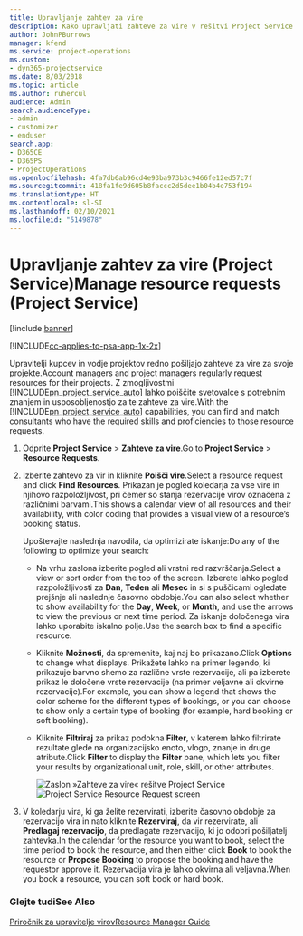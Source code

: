 ```yaml
---
title: Upravljanje zahtev za vire
description: Kako upravljati zahteve za vire v rešitvi Project Service
author: JohnPBurrows
manager: kfend
ms.service: project-operations
ms.custom:
- dyn365-projectservice
ms.date: 8/03/2018
ms.topic: article
ms.author: ruhercul
audience: Admin
search.audienceType:
- admin
- customizer
- enduser
search.app:
- D365CE
- D365PS
- ProjectOperations
ms.openlocfilehash: 4fa7db6ab96cd4e93ba973b3c9466fe12ed57c7f
ms.sourcegitcommit: 418fa1fe9d605b8faccc2d5dee1b04b4e753f194
ms.translationtype: HT
ms.contentlocale: sl-SI
ms.lasthandoff: 02/10/2021
ms.locfileid: "5149878"
---
```

# <a name="manage-resource-requests-project-service"></a><span data-ttu-id="7d66f-103">Upravljanje zahtev za vire (Project Service)</span><span class="sxs-lookup"><span data-stu-id="7d66f-103">Manage resource requests (Project Service)</span></span>

[!include [banner](../includes/psa-now-project-operations.md)]

[!INCLUDE[cc-applies-to-psa-app-1x-2x](../includes/cc-applies-to-psa-app-1x-2x.md)]

<span data-ttu-id="7d66f-104">Upravitelji kupcev in vodje projektov redno pošiljajo zahteve za vire za svoje projekte.</span><span class="sxs-lookup"><span data-stu-id="7d66f-104">Account managers and project managers regularly request resources for their projects.</span></span> <span data-ttu-id="7d66f-105">Z zmogljivostmi [!INCLUDE[pn_project_service_auto](../includes/pn-project-service-auto.md)] lahko poiščite svetovalce s potrebnim znanjem in usposobljenostjo za te zahteve za vire.</span><span class="sxs-lookup"><span data-stu-id="7d66f-105">With the [!INCLUDE[pn_project_service_auto](../includes/pn-project-service-auto.md)] capabilities, you can find and match consultants who have the required skills and proficiencies to those resource requests.</span></span>  
  
1. <span data-ttu-id="7d66f-106">Odprite **Project Service** > **Zahteve za vire**.</span><span class="sxs-lookup"><span data-stu-id="7d66f-106">Go to **Project Service** > **Resource Requests**.</span></span>  
  
2. <span data-ttu-id="7d66f-107">Izberite zahtevo za vir in kliknite **Poišči vire**.</span><span class="sxs-lookup"><span data-stu-id="7d66f-107">Select a resource request and click **Find Resources**.</span></span> <span data-ttu-id="7d66f-108">Prikazan je pogled koledarja za vse vire in njihovo razpoložljivost, pri čemer so stanja rezervacije virov označena z različnimi barvami.</span><span class="sxs-lookup"><span data-stu-id="7d66f-108">This shows a calendar view of all resources and their availability, with color coding that provides a visual view of a resource’s booking status.</span></span>  
  
    <span data-ttu-id="7d66f-109">Upoštevajte naslednja navodila, da optimizirate iskanje:</span><span class="sxs-lookup"><span data-stu-id="7d66f-109">Do any of the following to optimize your search:</span></span>  
  
   -   <span data-ttu-id="7d66f-110">Na vrhu zaslona izberite pogled ali vrstni red razvrščanja.</span><span class="sxs-lookup"><span data-stu-id="7d66f-110">Select a view or sort order from the top of the screen.</span></span> <span data-ttu-id="7d66f-111">Izberete lahko pogled razpoložljivosti za **Dan**, **Teden** ali **Mesec** in si s puščicami ogledate prejšnje ali naslednje časovno obdobje.</span><span class="sxs-lookup"><span data-stu-id="7d66f-111">You can also select whether to show availability for the **Day**, **Week**, or **Month**, and use the arrows to view the previous or next time period.</span></span> <span data-ttu-id="7d66f-112">Za iskanje določenega vira lahko uporabite iskalno polje.</span><span class="sxs-lookup"><span data-stu-id="7d66f-112">Use the search box to find a specific resource.</span></span>  
  
   -   <span data-ttu-id="7d66f-113">Kliknite **Možnosti**, da spremenite, kaj naj bo prikazano.</span><span class="sxs-lookup"><span data-stu-id="7d66f-113">Click **Options** to change what displays.</span></span> <span data-ttu-id="7d66f-114">Prikažete lahko na primer legendo, ki prikazuje barvno shemo za različne vrste rezervacije, ali pa izberete prikaz le določene vrste rezervacije (na primer veljavne ali okvirne rezervacije).</span><span class="sxs-lookup"><span data-stu-id="7d66f-114">For example, you can show a legend that shows the color scheme for the different types of bookings, or you can choose to show only a certain type of booking (for example, hard booking or soft booking).</span></span>  
  
   -   <span data-ttu-id="7d66f-115">Kliknite **Filtriraj** za prikaz podokna **Filter**, v katerem lahko filtrirate rezultate glede na organizacijsko enoto, vlogo, znanje in druge atribute.</span><span class="sxs-lookup"><span data-stu-id="7d66f-115">Click **Filter** to display the **Filter** pane, which lets you filter your results by organizational unit, role, skill, or other attributes.</span></span>  
  
       <span data-ttu-id="7d66f-116">![Zaslon »Zahteve za vire« rešitve Project Service](../psa/media/project-service-resource-request-screen.png "Zaslon »Zahteve za vire« rešitve Project Service")</span><span class="sxs-lookup"><span data-stu-id="7d66f-116">![Project Service Resource Request screen](../psa/media/project-service-resource-request-screen.png "Project Service Resource Request screen")</span></span>  
  
3. <span data-ttu-id="7d66f-117">V koledarju vira, ki ga želite rezervirati, izberite časovno obdobje za rezervacijo vira in nato kliknite **Rezerviraj**, da vir rezervirate, ali **Predlagaj rezervacijo**, da predlagate rezervacijo, ki jo odobri pošiljatelj zahtevka.</span><span class="sxs-lookup"><span data-stu-id="7d66f-117">In the calendar for the resource you want to book, select the time period to book the resource, and then either click **Book** to book the resource or **Propose Booking** to propose the booking and have the requestor approve it.</span></span> <span data-ttu-id="7d66f-118">Rezervacija vira je lahko okvirna ali veljavna.</span><span class="sxs-lookup"><span data-stu-id="7d66f-118">When you book a resource, you can soft book or hard book.</span></span>  
  
### <a name="see-also"></a><span data-ttu-id="7d66f-119">Glejte tudi</span><span class="sxs-lookup"><span data-stu-id="7d66f-119">See Also</span></span>  
 [<span data-ttu-id="7d66f-120">Priročnik za upravitelje virov</span><span class="sxs-lookup"><span data-stu-id="7d66f-120">Resource Manager Guide</span></span>](../psa/resource-manager-guide.md)
